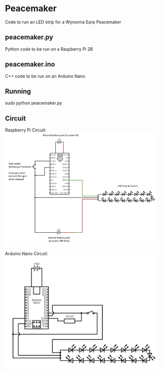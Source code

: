 # Peacemaker 
Code to run an LED strip for a Wynonna Earp Peacemaker

## peacemaker.py
Python code to be run on a Raspberry Pi 2B

## peacemaker.ino
C++ code to be run on an Arduino Nano

## Running
sudo python peacemaker.py

## Circuit
Raspberry Pi Circuit:
![Pi Circuit Diagram](https://github.com/Lizzip/peacemaker/blob/main/circuit.png)

Arduino Nano Circuit: 
![Nano Circuit Diagram](https://github.com/Lizzip/peacemaker/blob/main/nano_circuit.png)
